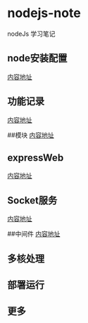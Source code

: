 # nodejs-note
nodeJs 学习笔记


## node安装配置
[内容地址](https://github.com/Dramers/nodejs-note/blob/master/node安装配置.md)

## 功能记录
[内容地址](https://github.com/Dramers/nodejs-note/blob/master/node功能记录.md)

##模块
[内容地址](https://github.com/Dramers/nodejs-note/blob/master/node模块.md)

## expressWeb
[内容地址](https://github.com/Dramers/nodejs-note/blob/master/Express/expressWeb服务.md)

## Socket服务
[内容地址](https://github.com/Dramers/nodejs-note/blob/master/Scoket服务.md)

##中间件
[内容地址](https://github.com/Dramers/nodejs-note/blob/master/中间件.md)

## 多核处理

## 部署运行

## 更多